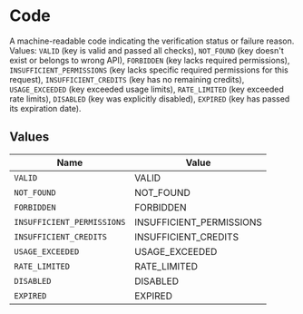 # Code

A machine-readable code indicating the verification status
or failure reason. Values: `VALID` (key is valid and passed all checks), `NOT_FOUND` (key doesn't
exist or belongs to wrong API), `FORBIDDEN` (key lacks required permissions), `INSUFFICIENT_PERMISSIONS`
(key lacks specific required permissions for this request), `INSUFFICIENT_CREDITS`
(key has no remaining credits), `USAGE_EXCEEDED` (key exceeded usage limits), `RATE_LIMITED` (key exceeded rate limits), `DISABLED` (key was explicitly disabled),
`EXPIRED` (key has passed its expiration date).



## Values

| Name                       | Value                      |
| -------------------------- | -------------------------- |
| `VALID`                    | VALID                      |
| `NOT_FOUND`                | NOT_FOUND                  |
| `FORBIDDEN`                | FORBIDDEN                  |
| `INSUFFICIENT_PERMISSIONS` | INSUFFICIENT_PERMISSIONS   |
| `INSUFFICIENT_CREDITS`     | INSUFFICIENT_CREDITS       |
| `USAGE_EXCEEDED`           | USAGE_EXCEEDED             |
| `RATE_LIMITED`             | RATE_LIMITED               |
| `DISABLED`                 | DISABLED                   |
| `EXPIRED`                  | EXPIRED                    |